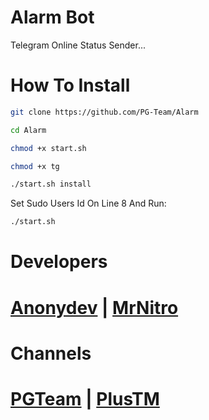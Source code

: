 # Alarm Bot
Telegram Online Status Sender...

# How To Install 

```sh
git clone https://github.com/PG-Team/Alarm

cd Alarm

chmod +x start.sh

chmod +x tg

./start.sh install

```
Set Sudo Users Id On Line 8 And Run:
```sh
./start.sh
```
# Developers

# [Anonydev](https://t.me/Anonydev) | [MrNitro](https://t.me/NitroPlus)

# Channels

# [PGTeam](https://t.me/PG_TM) | [PlusTM](https://t.me/PlusTM)
